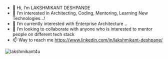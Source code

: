 - 👋 Hi, I’m LAKSHMIKANT DESHPANDE
- 👀 I’m interested in Architecting, Coding, Mentoring, Learning New Technologies...!
- 🌱 I’m currently interested with Enterprise Architecture ..
- 💞️ I’m looking to collaborate with anyone who is interested to mentor people on different tech stack
- 📫 Way to reach me https://www.linkedin.com/in/lakshmikant-deshpane/

<!---
lakshmikant4u/lakshmikant4u is a ✨ special ✨ repository because its `README.md` (this file) appears on your GitHub profile.
You can click the Preview link to take a look at your changes.
--->

![lakshmikant4u](https://user-images.githubusercontent.com/8243181/204267332-2819b03a-fdad-400f-b721-3457a03df82e.svg)

<!-- <p align="center"> 
  Visitor count<br>
  <img src="https://profile-counter.glitch.me/lakshmikant4u/count.svg" />
</p>
 -->
